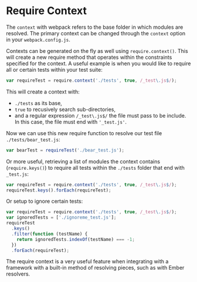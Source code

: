 # Require Context

The `context` with webpack refers to the base folder in which modules are resolved. The primary context can be changed through the `context` option in your `webpack.config.js`.

Contexts can be generated on the fly as well using `require.context()`. This will create a new require method that operates within the constraints specified for the context. A useful example is when you would like to require all or certain tests within your test suite:

```js
var requireTest = require.context('./tests', true, /_test\.js$/);
```

This will create a context with:

- `./tests` as its base,
- `true` to recusively search sub-directories,
- and a regular expression `/_test\.js$/` the file must pass to be include. In this case, the file must end with `'_test.js'`.

Now we can use this new require function to resolve our test file `./tests/bear_test.js`:

```js
var bearTest = requireTest('./bear_test.js');
```

Or more useful, retrieving a list of modules the context contains (`require.keys()`) to require all tests within the `./tests` folder that end with `_test.js`:

```js
var requireTest = require.context('./tests', true, /_test\.js$/);
requireTest.keys().forEach(requireTest);
```

Or setup to ignore certain tests:

```js
var requireTest = require.context('./tests', true, /_test\.js$/);
var ignoredTests = ['./ignoreme_test.js'];
requireTest
  .keys()
  .filter(function (testName) {
    return ignoredTests.indexOf(testName) === -1;
  })
  .forEach(requireTest);
```

The require context is a very useful feature when integrating with a framework with a built-in method of resolving pieces, such as with Ember resolvers.

